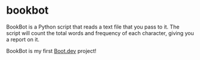 # bookbot

BookBot is a Python script that reads a text file that you pass to it. The script will count the total words and frequency of each character, giving you a report on it.

BookBot is my first [Boot.dev](https://www.boot.dev) project!
